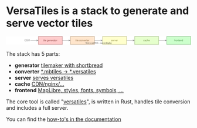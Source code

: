 # VersaTiles is a stack to generate and serve vector tiles

<img src="https://github.com/versatiles-org/.github/raw/main/profile/stack.svg">

The stack has 5 parts:

- **generator** [tilemaker with shortbread](https://github.com/versatiles-org/versatiles-generator) 
- **converter** [*.mbtiles -> *.versatiles](https://github.com/versatiles-org/versatiles-converter)
- **server** [serves versatiles](https://github.com/versatiles-org/versatiles-documentation)
- **cache** [CDN/nginx/...](https://github.com/versatiles-org/versatiles-documentation)
- **frontend** [MapLibre, styles, fonts, symbols, ...](https://github.com/versatiles-org/versatiles-frontend)

The core tool is called "[versatiles](https://github.com/versatiles-org/versatiles-rs)", is written in Rust, handles tile conversion and includes a full server.

You can find the [how-to's in the documentation](https://github.com/versatiles-org/versatiles-documentation)
